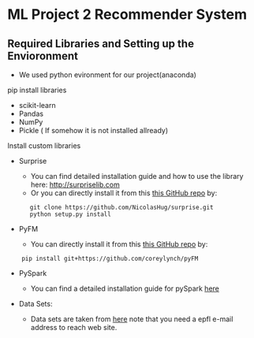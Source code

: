 # ML Project 2 Recommender System




## Required Libraries and Setting up the Envioronment 

* We used python evironment for our project(anaconda)

pip install libraries
* scikit-learn
* Pandas
* NumPy
* Pickle ( If somehow it is not installed allready)

Install custom libraries
* Surprise
  * You can find detailed installation guide and how to use the library here: http://surpriselib.com
  * Or you can directly install it from this [this GitHub repo](https://github.com/NicolasHug/Surprise) by:
  ```
     git clone https://github.com/NicolasHug/surprise.git
     python setup.py install
  ```

* PyFM
  * You can directly install it from this [this GitHub repo](https://github.com/coreylynch/pyFM) by:
 ```
     pip install git+https://github.com/coreylynch/pyFM
  ```
  
* PySpark
  * You can find a detailed installation guide for pySpark [here](https://medium.com/tinghaochen/how-to-install-pyspark-locally-94501eefe421)

* Data Sets:
  * Data sets are taken from [here](https://www.crowdai.org/challenges/epfl-ml-recommender-system/dataset_files)
  note that you need a epfl e-mail address to reach web site.
